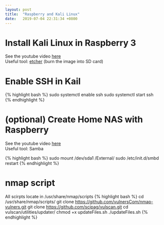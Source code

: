 ```yaml
---
layout: post
title:  "Raspberry and Kali Linux"
date:   2019-07-04 22:31:34 +0800
---
```


# Install Kali Linux in Raspberry 3
See the youtube video [here](https://www.youtube.com/watch?v=yCD4x38yOSg) <br>
Useful tool: [etcher](https://www.balena.io/etcher/) (burn the image into SD card)

# Enable SSH in Kail
{% highlight bash %}
sudo systemctl enable ssh
sudo systemctl start ssh
{% endhighlight %}

# (optional) Create Home NAS with Raspberry
See the youtube video [here](https://www.youtube.com/watch?v=EH6P6v3lxsE&t=388s)<br>
Useful tool: Samba <br>

{% highlight bash %}
sudo mount /dev/sda1 /External/
sudo /etc/init.d/smbd restart
{% endhighlight %}

# nmap script
All scirpts locate in /usr/share/nmap/scripts
{% highlight bash %}
cd /usr/share/nmap/scripts/
git clone https://github.com/vulnersCom/nmap-vulners.git
git clone https://github.com/scipag/vulscan.git
cd vulscan/utilities/updater/
chmod +x updateFiles.sh
./updateFiles.sh
{% endhighlight %}